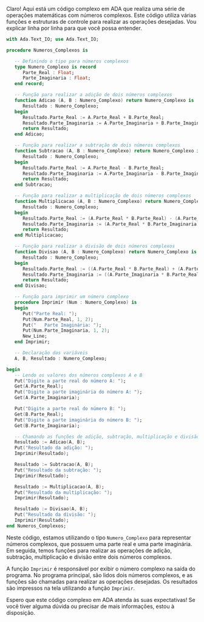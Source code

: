 Claro! Aqui está um código complexo em ADA que realiza uma série de operações matemáticas com números complexos. Este código utiliza várias funções e estruturas de controle para realizar as operações desejadas. Vou explicar linha por linha para que você possa entender.

```ada
with Ada.Text_IO; use Ada.Text_IO;

procedure Numeros_Complexos is

   -- Definindo o tipo para números complexos
   type Numero_Complexo is record
      Parte_Real : Float;
      Parte_Imaginaria : Float;
   end record;

   -- Função para realizar a adição de dois números complexos
   function Adicao (A, B : Numero_Complexo) return Numero_Complexo is
      Resultado : Numero_Complexo;
   begin
      Resultado.Parte_Real := A.Parte_Real + B.Parte_Real;
      Resultado.Parte_Imaginaria := A.Parte_Imaginaria + B.Parte_Imaginaria;
      return Resultado;
   end Adicao;

   -- Função para realizar a subtração de dois números complexos
   function Subtracao (A, B : Numero_Complexo) return Numero_Complexo is
      Resultado : Numero_Complexo;
   begin
      Resultado.Parte_Real := A.Parte_Real - B.Parte_Real;
      Resultado.Parte_Imaginaria := A.Parte_Imaginaria - B.Parte_Imaginaria;
      return Resultado;
   end Subtracao;

   -- Função para realizar a multiplicação de dois números complexos
   function Multiplicacao (A, B : Numero_Complexo) return Numero_Complexo is
      Resultado : Numero_Complexo;
   begin
      Resultado.Parte_Real := (A.Parte_Real * B.Parte_Real) - (A.Parte_Imaginaria * B.Parte_Imaginaria);
      Resultado.Parte_Imaginaria := (A.Parte_Real * B.Parte_Imaginaria) + (A.Parte_Imaginaria * B.Parte_Real);
      return Resultado;
   end Multiplicacao;

   -- Função para realizar a divisão de dois números complexos
   function Divisao (A, B : Numero_Complexo) return Numero_Complexo is
      Resultado : Numero_Complexo;
   begin
      Resultado.Parte_Real := ((A.Parte_Real * B.Parte_Real) + (A.Parte_Imaginaria * B.Parte_Imaginaria)) / ((B.Parte_Real * B.Parte_Real) + (B.Parte_Imaginaria * B.Parte_Imaginaria));
      Resultado.Parte_Imaginaria := ((A.Parte_Imaginaria * B.Parte_Real) - (A.Parte_Real * B.Parte_Imaginaria)) / ((B.Parte_Real * B.Parte_Real) + (B.Parte_Imaginaria * B.Parte_Imaginaria));
      return Resultado;
   end Divisao;

   -- Função para imprimir um número complexo
   procedure Imprimir (Num : Numero_Complexo) is
   begin
      Put("Parte Real: ");
      Put(Num.Parte_Real, 1, 2);
      Put("   Parte Imaginária: ");
      Put(Num.Parte_Imaginaria, 1, 2);
      New_Line;
   end Imprimir;

   -- Declaração das variáveis
   A, B, Resultado : Numero_Complexo;

begin
   -- Lendo os valores dos números complexos A e B
   Put("Digite a parte real do número A: ");
   Get(A.Parte_Real);
   Put("Digite a parte imaginária do número A: ");
   Get(A.Parte_Imaginaria);

   Put("Digite a parte real do número B: ");
   Get(B.Parte_Real);
   Put("Digite a parte imaginária do número B: ");
   Get(B.Parte_Imaginaria);

   -- Chamando as funções de adição, subtração, multiplicação e divisão
   Resultado := Adicao(A, B);
   Put("Resultado da adição: ");
   Imprimir(Resultado);

   Resultado := Subtracao(A, B);
   Put("Resultado da subtração: ");
   Imprimir(Resultado);

   Resultado := Multiplicacao(A, B);
   Put("Resultado da multiplicação: ");
   Imprimir(Resultado);

   Resultado := Divisao(A, B);
   Put("Resultado da divisão: ");
   Imprimir(Resultado);
end Numeros_Complexos;
```

Neste código, estamos utilizando o tipo `Numero_Complexo` para representar números complexos, que possuem uma parte real e uma parte imaginária. Em seguida, temos funções para realizar as operações de adição, subtração, multiplicação e divisão entre dois números complexos.

A função `Imprimir` é responsável por exibir o número complexo na saída do programa. No programa principal, são lidos dois números complexos, e as funções são chamadas para realizar as operações desejadas. Os resultados são impressos na tela utilizando a função `Imprimir`.

Espero que este código complexo em ADA atenda às suas expectativas! Se você tiver alguma dúvida ou precisar de mais informações, estou à disposição.